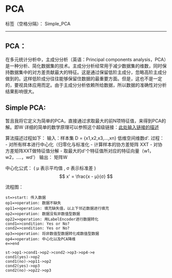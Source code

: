PCA
===

标签（空格分隔）： Simple_PCA 

---

PCA：
----

在多元统计分析中，主成分分析（英语：Principal components analysis，PCA）是一种分析、简化数据集的技术。主成分分析经常用于减少数据集的维数，同时保持数据集中的对方差贡献最大的特征。这是通过保留低阶主成分，忽略高阶主成分做到的。这样低阶成分往往能够保留住数据的最重要方面。但是，这也不是一定的，要视具体应用而定。由于主成分分析依赖所给数据，所以数据的准确性对分析结果影响很大。

Simple PCA:
-----------

 暂且我将它定义为简单的PCA，直接通过求取最大的前N项特征值，来得到PCA的解。即W
 详细的简单的数学原理可以参照这个超级链接：[此处输入链接的描述][1]

算法描述过程如下：
输入：样本集 D = {x1,x2,x3,...,xn}
      低维空间维数d'.
过程：
    - 对所有样本进行中心化（归零化与标准化
    - 计算样本的协方差矩阵 XXT 
    - 对协方差矩阵XXT做特征值分解 
    - 取最大的d'个特征值所对应的特征向量（w1，w2，....，wd'）
输出：  矩阵W

中心化公式： ( μ 表示平均值 , σ 表示标准差 )
$$ x' = \frac{x - μ}{σ} $$

流程图：
```flow
st=>start: 传入数据
op1=>operation: 数据不缺失
op11=>operation: 填充缺失值，以上下邻近数据进行填充
op2=>operation: 数据没有非数值型数据
op22=>operation: 用LabelEncoder进行数据转化
cond1=>condition: Yes or No?
cond2=>condition: Yes or No?
op3=>operation: 将非数值型数据转化成数值型数据
op4=>operation: 中心化以及PCA降维
e=>end

st->op1->cond1->op2->cond2->op3->op4->e
cond1(yes)->op2
cond1(no)->op11->op2
cond2(yes)->op3
cond2(no)->op22->op3
```

  [1]: http://www.360doc.com/content/13/1124/02/9482_331688889.shtml